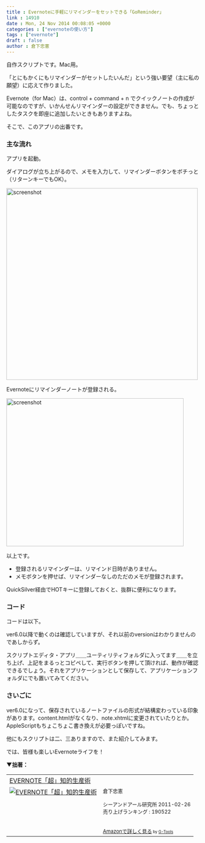 ```yaml
---
title : Evernoteに手軽にリマインダーをセットできる「GoReminder」
link : 14910
date : Mon, 24 Nov 2014 00:08:05 +0000
categories : ["evernoteの使い方"]
tags : ["evernote"]
draft : false
author : 倉下忠憲
---
```


自作スクリプトです。Mac用。

「とにもかくにもリマインダーがセットしたいんだ」という強い要望（主に私の願望）に応えて作りました。

Evernote（for Mac）は、control + command + n でクイックノートの作成が可能なのですが、いかんせんリマインダーの設定ができません。でも、ちょっとしたタスクを即座に追加したいときもありますよね。

そこで、このアプリの出番です。

<H3>主な流れ</H3>

アプリを起動。

ダイアログが立ち上がるので、メモを入力して、リマインダーボタンをボチっと（リターンキーでもOK）。


<a href="https://rashita.net/blog/wp-content/uploads/2014/11/screenshot25.png"><img src="https://rashita.net/blog/wp-content/uploads/2014/11/screenshot25.png" alt="screenshot" width="500" height="" class="alignnone size-full wp-image-14912" /></a>

Evernoteにリマインダーノートが登録される。

<a href="https://rashita.net/blog/wp-content/uploads/2014/11/screenshot26.png"><img src="https://rashita.net/blog/wp-content/uploads/2014/11/screenshot26.png" alt="screenshot" width="463" height="386" class="alignnone size-full wp-image-14913" /></a>

以上です。

<ul>
<li>登録されるリマインダーは、リマインド日時がありません。</li>
<li>メモボタンを押せば、リマインダーなしのただのメモが登録されます。</li>
</ul>

QuickSilver経由でHOTキーに登録しておくと、抜群に便利になります。

<H3>コード</H3>

コードは以下。

<script src="https://gist.github.com/rashita/4b12415b48b70b1db6df.js"></script>

ver6.0以降で動くのは確認していますが、それ以前のversionはわかりませんのであしからず。

スクリプトエディタ・アプリ＿＿ユーティリティフォルダに入ってます＿＿を立ち上げ、上記をまるっとコピペして、実行ボタンを押して頂ければ、動作が確認できるでしょう。それをアプリケーションとして保存して、アプリケーションフォルダにでも置いてみてください。

<H3>さいごに</H3>

ver6.0になって、保存されているノートファイルの形式が結構変わっている印象があります。content.htmlがなくなり、note.xhtmlに変更されていたりとか。AppleScriptもちょこちょこ書き換えが必要っぽいですね。

他にもスクリプトは二、三ありますので、また紹介してみます。

では、皆様も楽しいEvernoteライフを！

<strong>▼拙著：</strong>

<table  border="0" cellpadding="5"><tr><td colspan="2"><a href="http://www.amazon.co.jp/EVERNOTE%E3%80%8C%E8%B6%85%E3%80%8D%E7%9F%A5%E7%9A%84%E7%94%9F%E7%94%A3%E8%A1%93-%E5%80%89%E4%B8%8B%E5%BF%A0%E6%86%B2/dp/4863540817%3FSubscriptionId%3D15SMZCTB9V8NGR2TW082%26tag%3Drashita1000-22%26linkCode%3Dxm2%26camp%3D2025%26creative%3D165953%26creativeASIN%3D4863540817" target="_blank">EVERNOTE「超」知的生産術</a><img src="http://www.assoc-amazon.jp/e/ir?t=rashita1000-22&l=ur2&o=9" width="1" height="1" style="border: none;" alt="" /></td></tr><tr><td valign="top"><a href="http://www.amazon.co.jp/EVERNOTE%E3%80%8C%E8%B6%85%E3%80%8D%E7%9F%A5%E7%9A%84%E7%94%9F%E7%94%A3%E8%A1%93-%E5%80%89%E4%B8%8B%E5%BF%A0%E6%86%B2/dp/4863540817%3FSubscriptionId%3D15SMZCTB9V8NGR2TW082%26tag%3Drashita1000-22%26linkCode%3Dxm2%26camp%3D2025%26creative%3D165953%26creativeASIN%3D4863540817" target="_blank"><img src="http://ecx.images-amazon.com/images/I/51OnU0cd03L._SL160_.jpg" border="0" alt="EVERNOTE「超」知的生産術" /></a></td><td valign="top"><font size="-1">倉下忠憲 <br /><br />シーアンドアール研究所  2011-02-26<br />売り上げランキング : 190522<br /><br /><br /><a href="http://www.amazon.co.jp/EVERNOTE%E3%80%8C%E8%B6%85%E3%80%8D%E7%9F%A5%E7%9A%84%E7%94%9F%E7%94%A3%E8%A1%93-%E5%80%89%E4%B8%8B%E5%BF%A0%E6%86%B2/dp/4863540817%3FSubscriptionId%3D15SMZCTB9V8NGR2TW082%26tag%3Drashita1000-22%26linkCode%3Dxm2%26camp%3D2025%26creative%3D165953%26creativeASIN%3D4863540817" target="_blank">Amazonで詳しく見る</a></font><font size="-2"> by <a href="http://www.goodpic.com/mt/aws/index.html" >G-Tools</a></font></td></tr></table>
